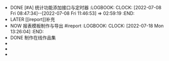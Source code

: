 - DONE [#A] 统计功能添加接口与定时器
  :LOGBOOK:
  CLOCK: [2022-07-08 Fri 08:47:34]--[2022-07-08 Fri 11:46:53] =>  02:59:19
  :END:
- LATER [[ireport]]补充
- NOW 报表模板制作与导出 #ireport
  :LOGBOOK:
  CLOCK: [2022-07-18 Mon 13:26:04]
  :END:
- DONE 制作在线作品集
-
-
-
